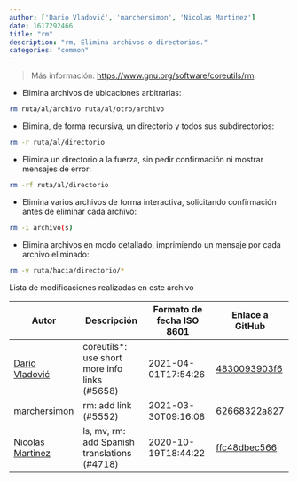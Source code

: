 ```yaml
---
author: ['Dario Vladović', 'marchersimon', 'Nicolas Martinez']
date: 1617292466
title: "rm"
description: "rm, Elimina archivos o directorios."
categories: "common"
---
```

> Más información: <https://www.gnu.org/software/coreutils/rm>.

- Elimina archivos de ubicaciones arbitrarias:

```bash
rm ruta/al/archivo ruta/al/otro/archivo
```

- Elimina, de forma recursiva, un directorio y todos sus subdirectorios:

```bash
rm -r ruta/al/directorio
```

- Elimina un directorio a la fuerza, sin pedir confirmación ni mostrar mensajes de error:

```bash
rm -rf ruta/al/directorio
```

- Elimina varios archivos de forma interactiva, solicitando confirmación antes de eliminar cada archivo:

```bash
rm -i archivo(s)
```

- Elimina archivos en modo detallado, imprimiendo un mensaje por cada archivo eliminado:

```bash
rm -v ruta/hacia/directorio/*
```
Lista de modificaciones realizadas en este archivo


Autor | Descripción | Formato de fecha ISO 8601 | Enlace a GitHub
------|-----|-----|-----
[Dario Vladović](mailto:d.vladimyr@gmail.com) | coreutils*: use short more info links (#5658) | 2021-04-01T17:54:26 | [4830093903f6](https://github.com/tldr-pages/tldr/commit/4830093903f66ccf3ebbc2ecf477286e45edac59)
[marchersimon](mailto:50295997+marchersimon@users.noreply.github.com) | rm: add link (#5552) | 2021-03-30T09:16:08 | [62668322a827](https://github.com/tldr-pages/tldr/commit/62668322a8278797489c72f005849770fe3f51fb)
[Nicolas Martinez](mailto:17040442+nicomt@users.noreply.github.com) | ls, mv, rm: add Spanish translations (#4718) | 2020-10-19T18:44:22 | [ffc48dbec566](https://github.com/tldr-pages/tldr/commit/ffc48dbec566cfe63445c3c1c6189f91ad1d019e)

